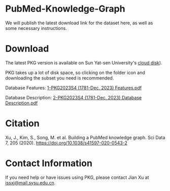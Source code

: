 # PubMed-Knowledge-Graph
We will publish the latest download link for the dataset here, as well as some necessary instructions.

# Download
The latest PKG version is available on Sun Yat-sen University's [cloud disk](https://pan.sysu.edu.cn/anyshare/en-us/link/EF1C89E4F3B85F4FDE6FFB1C630E2D23)).

PKG takes up a lot of disk space, so clicking on the folder icon and downloading the subset you need is recommended.


Database Features: [1-PKG2023S4 (1781-Dec. 2023) Features.pdf](https://github.com/PubMedKG/PubMedKG.github.io/blob/main/1-PKG2023S4%20(1781-Dec.%202023)%20Features.pdf)


Database Description: [2-PKG2023S4 (1781-Dec. 2023) Database Description.pdf](https://github.com/PubMedKG/PubMedKG.github.io/blob/main/2-PKG2023S4%20(1781-Dec.%202023)%20Database%20Description.pdf)

# Citation
Xu, J., Kim, S., Song, M. et al. Building a PubMed knowledge graph. Sci Data 7, 205 (2020). https://doi.org/10.1038/s41597-020-0543-2

# Contact Information
If you need help or have issues using PKG, please contact Jian Xu at issxj@mail.sysu.edu.cn.

